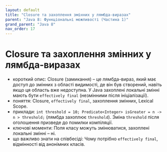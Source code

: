 ```yaml
---
layout: default
title: "Closure та захоплення змінних у лямбда-виразах"
parent: "Java 8: Функціональні можливості (Частина 1)"
grand_parent: "Java 8"
nav_order: 17
---
```


# Closure та захоплення змінних у лямбда-виразах

*   короткий опис: Closure (замикання) – це лямбда-вираз, який має доступ до змінних з області видимості, де він був створений, навіть якщо ця область вже недоступна. У Java захоплені локальні змінні мають бути `effectively final` (незмінними після ініціалізації).
*   поняття: Closure, `effectively final`, захоплення змінних, Lexical Scope.
*   приклади: `int threshold = 10; Predicate<Integer> isGreater = n -> n > threshold;` (лямбда захоплює `threshold`). Зміна `threshold` після оголошення призведе до помилки компіляції.
*   ключові моменти: Поля класу можуть змінюватися, захоплені локальні змінні – ні.
*   що важливо знати на співбесіді: Чому потрібно `effectively final`, відмінності від анонімних класів.
